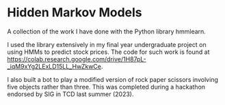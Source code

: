 # Hidden Markov Models

A collection of the work I have done with the Python library hmmlearn. 

I used the library extensively in my final year undergraduate project on using HMMs to predict stock prices. The code for such work is found at https://colab.research.google.com/drive/1H87pL-_iqM9xYg2LExLD15LL_HwZkwCe.

I also built a bot to play a modified version of rock paper scissors involving five objects rather than three. This was completed during a hackathon endorsed by SIG in TCD last summer (2023). 
